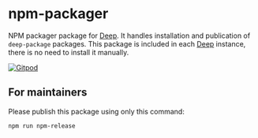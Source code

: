 # npm-packager

NPM packager package for [Deep](https://deep.foundation/). It handles installation and publication of `deep-package` packages. This package is included in each [Deep](https://deep.foundation/) instance, there is no need to install it manually.

[![Gitpod](https://img.shields.io/badge/Gitpod-ready--to--code-blue?logo=gitpod)](https://gitpod.io/#https://github.com/deep-foundation/npm-packager)

## For maintainers

Please publish this package using only this command:

```bash
npm run npm-release
```
